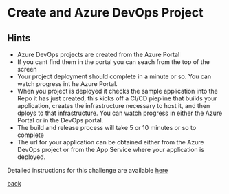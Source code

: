 # Create and Azure DevOps Project
## Hints
- Azure DevOps projects are created from the Azure Portal
- If you cant find them in the portal you can seach from the top of the screen
- Your project deployment should complete in a minute or so.  You can watch progress int he Azure Portal.
- When you project is deployed it checks the sample application into the Repo it has just created, this kicks off a CI/CD piepline that builds your application, creates the infrastructure necessary to host it, and then dploys to that infrastructure. You can watch progress in either the Azure Portal or in the DevOps portal.
- The build and release process will take 5 or 10 minutes or so to complete
- The url for your application can be obtained either from the Azure DevOps project or from the App Service where your application is deployed.

Detailed instructions for this challenge are available [here](https://github.com/nikkh/maug3010/wiki/Create-your-First-Azure-DevOps-Project)

[back](../azure-devops-projects-mini-hack.md)
